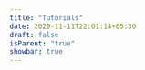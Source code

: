 ```yaml
---
title: "Tutorials"
date: 2020-11-11T22:01:14+05:30
draft: false
isParent: "true"
showbar: true
---
```

